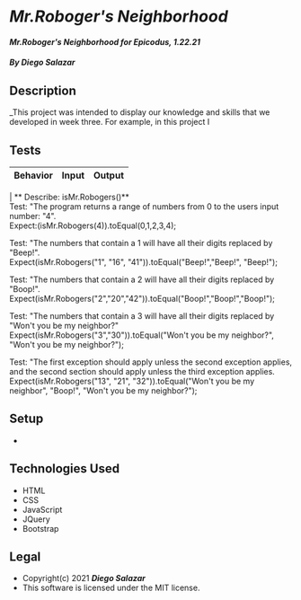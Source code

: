 # _Mr.Roboger's Neighborhood_

#### _Mr.Roboger's Neighborhood for Epicodus, 1.22.21_

#### _By Diego Salazar_

## Description
_This project was intended to display our knowledge and skills that we developed in week three. For example, in this project I

## Tests

| Behavior | Input | Output |
| --------------| :-----------:|-----:|
|
** Describe: isMr.Robogers()** <br>
Test: "The program returns a range of numbers from 0 to the users input number: "4". <br>
Expect:(isMr.Robogers(4)).toEqual(0,1,2,3,4);

Test: "The numbers that contain a 1 will have all their digits replaced by "Beep!". <br>
Expect(isMr.Robogers("1", "16", "41")).toEqual("Beep!","Beep!", "Beep!");

Test: "The numbers that contain a 2 will have all their digits replaced by "Boop!".
<br>
Expect(isMr.Robogers("2","20","42")).toEqual("Boop!","Boop!","Boop!");

Test: "The numbers that contain a 3 will have all their digits replaced by "Won't you be my neighbor?"
<br>
Expect(isMr.Robogers("3","30")).toEqual("Won't you be my neighbor?", "Won't you be my neighbor?");

Test: "The first exception should apply unless the second exception applies, and the second section should apply unless the third exception applies.
<br>
Expect(isMr.Robogers("13", "21", "32")).toEqual("Won't you be my neighbor", "Boop!", "Won't you be my neighbor?");

## Setup
*

## Technologies Used
* HTML
* CSS
* JavaScript
* JQuery
* Bootstrap

## Legal
* Copyright(c) 2021 **_Diego Salazar_**
* This software is licensed under the MIT license.
